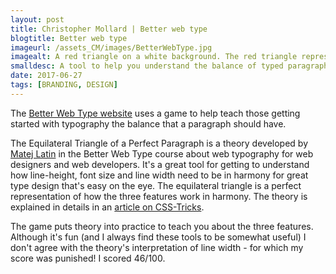```yaml
---
layout: post
title: Christopher Mollard | Better web type
blogtitle: Better web type
imageurl: /assets_CM/images/BetterWebType.jpg
imagealt: A red triangle on a white background. The red triangle represents the equilateral triangle of the perfect paragraph
smalldesc: A tool to help you understand the balance of typed paragraphs
date: 2017-06-27
tags: [BRANDING, DESIGN]
---
```

<p>
The <a target="_blank" href="https://betterwebtype.com/triangle">Better Web Type website</a> uses a game to help teach those getting started with typography the balance that a paragraph should have. 

The Equilateral Triangle of a Perfect Paragraph is a theory developed by <a href="http://matejlatin.co.uk/" target="_blank">Matej Latin</a> in the Better Web Type course about web typography for web designers and web developers. It's a great tool for getting to understand how line-height, font size and line width need to be in harmony for great type design that's easy on the eye. The equilateral triangle is a perfect representation of how the three features work in harmony. The theory is explained in details in an <a href="https://css-tricks.com/equilateral-triangle-perfect-paragraph/" target="_blank">article on CSS-Tricks</a>.

The game puts theory into practice to teach you about the three features. Although it's fun (and I always find these tools to be somewhat useful) I don't agree with the theory's interpretation of line width - for which my score was punished! I scored 46/100.
</p>